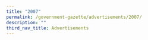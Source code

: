 ```yaml
---
title: "2007"
permalink: /government-gazette/advertisements/2007/
description: ""
third_nav_title: Advertisements
---
```

